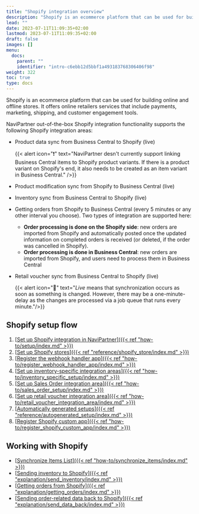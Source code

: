 ```yaml
---
title: "Shopify integration overview"
description: "Shopify is an ecommerce platform that can be used for building online and offline stores. It offers online retailers services that include payments, marketing, shipping, and customer engagement tools."
lead: ""
date: 2023-07-11T11:09:35+02:00
lastmod: 2023-07-11T11:09:35+02:00
draft: false
images: []
menu:
  docs:
    parent: ""
    identifier: "intro-c6ebb12d5bbf1a493183768306406f98"
weight: 322
toc: true
type: docs
---
```

Shopify is an ecommerce platform that can be used for building online and offline stores. It offers online retailers services that include payments, marketing, shipping, and customer engagement tools.

NaviPartner out-of-the-box Shopify integration functionality supports the following Shopify integration areas:

- Product data sync from Business Central to Shopify (live)

    {{< alert icon="❗" text="NaviPartner desn't currently support linking Business Central items to Shopify product variants. If there is a product variant on Shopify's end, it also needs to be created as an item variant in Business Central." />}}

- Product modification sync from Shopify to Business Central (live)
- Inventory sync from Business Central to Shopify (live)
- Getting orders from Shopify to Business Central (every 5 minutes or any other interval you choose). Two types of integration are supported here: 
  - **Order processing is done on the Shopify side**: new orders are imported from Shopify and automatically posted once the updated information on completed orders is received (or deleted, if the order was cancelled in Shopify).
  - **Order processing is done in Business Central**: new orders are imported from Shopify, and users need to process them in Business Central
- Retail voucher sync from Business Central to Shopify (live)       

   {{< alert icon="📝" text="<i>Live</i> means that synchronization occurs as soon as something is changed. However, there may be a one-minute-delay as the changes are processed via a job queue that runs every minute."/>}}

## Shopify setup flow

1. [<ins>Set up Shopify integration in NaviPartner<ins>]({{< ref "how-to/setup/index.md" >}})
2. [<ins>Set up Shopify stores<ins>]({{< ref "reference/shopify_store/index.md" >}})
3. [<ins>Register the webhook handler app<ins>]({{< ref "how-to/register_webhook_handler_app/index.md" >}})
4. [<ins>Set up inventory-specific integration areas<ins>]({{< ref "how-to/inventory_specific_setup/index.md" >}})
5. [<ins>Set up Sales Order integration area<ins>]({{< ref "how-to/sales_order_setup/index.md" >}})
6. [<ins>Set up retail voucher integration area<ins>]({{< ref "how-to/retail_voucher_integration_area/index.md" >}})
7. [<ins>Automatically generated setups<ins>]({{< ref "reference/autogenerated_setup/index.md" >}})
8. [<ins>Register Shopify custom app<ins>]({{< ref "how-to/register_shopify_custom_app/index.md" >}})

## Working with Shopify

- [<ins>Synchronize Items List<ins>]({{< ref "how-to/synchronize_items/index.md" >}})
- [<ins>Sending inventory to Shopify<ins>]({{< ref "explanation/send_inventory/index.md" >}})
- [<ins>Getting orders from Shopify<ins>]({{< ref "explanation/getting_orders/index.md" >}})
- [<ins>Sending order-related data back to Shopify<ins>]({{< ref "explanation/send_data_back/index.md" >}})
